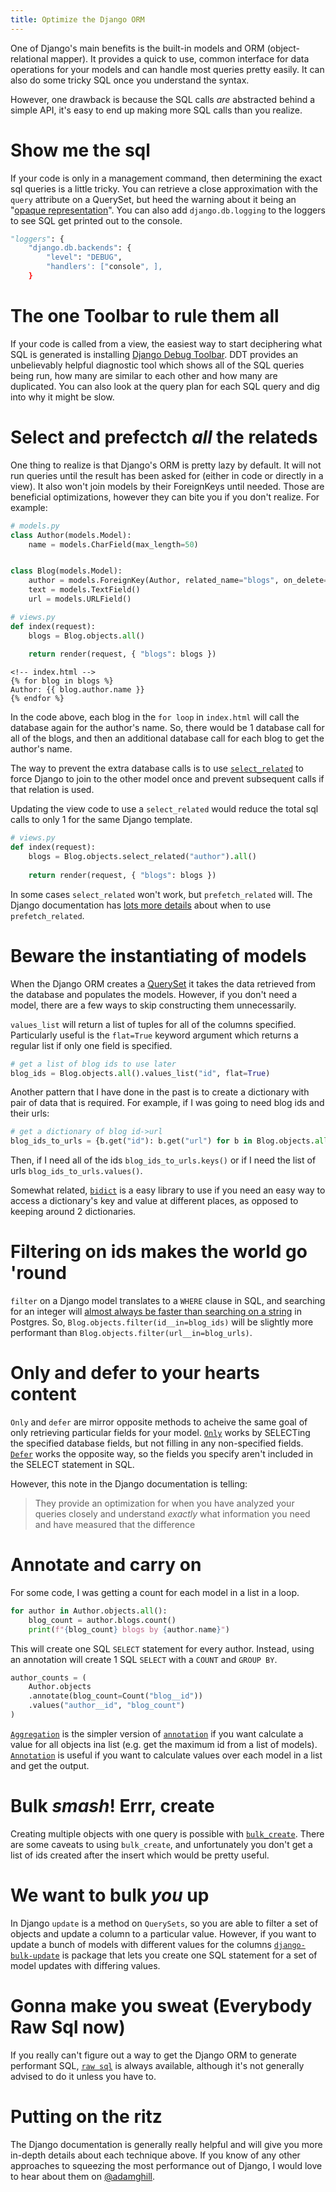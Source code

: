```yaml
---
title: Optimize the Django ORM
---
```


One of Django's main benefits is the built-in models and ORM (object-relational mapper). It provides a quick to use, common interface for data operations for your models and can handle most queries pretty easily. It can also do some tricky SQL once you understand the syntax.

However, one drawback is because the SQL calls _are_ abstracted behind a simple API, it's easy to end up making more SQL calls than you realize.

# Show me the sql

If your code is only in a management command, then determining the exact sql queries is a little tricky. You can retrieve a close approximation with the `query` attribute on a QuerySet, but heed the warning about it being an "[opaque representation](https://docs.djangoproject.com/en/2.1/ref/models/querysets/#django.db.models.query.QuerySet)". You can also add `django.db.logging` to the loggers to see SQL get printed out to the console.

```python
"loggers": {
    "django.db.backends": {
        "level": "DEBUG",
        "handlers': ["console", ],
    }
```

# The one Toolbar to rule them all

If your code is called from a view, the easiest way to start deciphering what SQL is generated is installing [Django Debug Toolbar](https://django-debug-toolbar.readthedocs.io/en/latest/). DDT provides an unbelievably helpful diagnostic tool which shows all of the SQL queries being run, how many are similar to each other and how many are duplicated. You can also look at the query plan for each SQL query and dig into why it might be slow.

# Select and prefectch _all_ the relateds

One thing to realize is that Django's ORM is pretty lazy by default. It will not run queries until the result has been asked for (either in code or directly in a view). It also won't join models by their ForeignKeys until needed. Those are beneficial optimizations, however they can bite you if you don't realize. For example:

```python
# models.py
class Author(models.Model):
	name = models.CharField(max_length=50)


class Blog(models.Model):
	author = models.ForeignKey(Author, related_name="blogs", on_delete=models.PROTECT)
	text = models.TextField()
    url = models.URLField()
```

```python
# views.py
def index(request):
	blogs = Blog.objects.all()
	
	return render(request, { "blogs": blogs })
```

```django
<!-- index.html -->
{% for blog in blogs %}
Author: {{ blog.author.name }}
{% endfor %}
```

In the code above, each blog in the `for loop` in `index.html` will call the database again for the author's name. So, there would be 1 database call for all of the blogs, and then an additional database call for each blog to get the author's name.

The way to prevent the extra database calls is to use [`select_related`](https://docs.djangoproject.com/en/2.1/ref/models/querysets/#select-related) to force Django to join to the other model once and prevent subsequent calls if that relation is used.

Updating the view code to use a `select_related` would reduce the total sql calls to only 1 for the same Django template.

```python
# views.py
def index(request):
	blogs = Blog.objects.select_related("author").all()
	
	return render(request, { "blogs": blogs })
```

In some cases `select_related` won't work, but `prefetch_related` will. The Django documentation has [lots more details](https://docs.djangoproject.com/en/2.1/ref/models/querysets/#prefetch-related) about when to use `prefetch_related`.

# Beware the instantiating of models

When the Django ORM creates a [QuerySet]() it takes the data retrieved from the database and populates the models. However, if you don't need a model, there are a few ways to skip constructing them unnecessarily.

`values_list` will return a list of tuples for all of the columns specified. Particularly useful is the `flat=True` keyword argument which returns a regular list if only one field is specified.

```python
# get a list of blog ids to use later
blog_ids = Blog.objects.all().values_list("id", flat=True)
```

Another pattern that I have done in the past is to create a dictionary with pair of data that is required. For example, if I was going to need blog ids and their urls:

```python
# get a dictionary of blog id->url
blog_ids_to_urls = {b.get("id"): b.get("url") for b in Blog.objects.all().values("id", "url")}
```

Then, if I need all of the ids `blog_ids_to_urls.keys()` or if I need the list of urls `blog_ids_to_urls.values()`.

Somewhat related, [`bidict`](https://bidict.readthedocs.io/en/master/) is a easy library to use if you need an easy way to access a dictionary's key and value at different places, as opposed to keeping around 2 dictionaries.

# Filtering on ids makes the world go 'round

`filter` on a Django model translates to a `WHERE` clause in SQL, and searching for an integer will [almost always be faster than searching on a string](https://stackoverflow.com/questions/2346920/sql-select-speed-int-vs-varchar) in Postgres. So, `Blog.objects.filter(id__in=blog_ids)` will be slightly more performant than `Blog.objects.filter(url__in=blog_urls)`.

# Only and defer to your hearts content

`Only` and `defer` are mirror opposite methods to acheive the same goal of only retrieving particular fields for your model. [`Only`](https://docs.djangoproject.com/en/2.1/ref/models/querysets/#django.db.models.query.QuerySet.only) works by SELECTing the specified database fields, but not filling in any non-specified fields. [`Defer`](https://docs.djangoproject.com/en/2.1/ref/models/querysets/#django.db.models.query.QuerySet.defer) works the opposite way, so the fields you specify aren't included in the SELECT statement in SQL.

However, this note in the Django documentation is telling:

>They provide an optimization for when you have analyzed your queries closely and understand *exactly* what information you need and have measured that the difference

# Annotate and carry on

For some code, I was getting a count for each model in a list in a loop.

```python
for author in Author.objects.all():
    blog_count = author.blogs.count()
    print(f"{blog_count} blogs by {author.name}")
```

This will create one SQL `SELECT` statement for every author. Instead, using an annotation will create 1 SQL `SELECT` with a `COUNT` and `GROUP BY`.

```python
author_counts = (
    Author.objects
    .annotate(blog_count=Count("blog__id"))
    .values("author__id", "blog_count")
)
```

[`Aggregation`](https://docs.djangoproject.com/en/2.1/topics/db/aggregation/) is the simpler version of [`annotation`](https://docs.djangoproject.com/en/2.1/ref/models/querysets/#django.db.models.query.QuerySet.annotate) if you want calculate a value for all objects ina list (e.g. get the maximum id from a list of models). [`Annotation`](https://docs.djangoproject.com/en/2.1/ref/models/querysets/#django.db.models.query.QuerySet.annotate) is useful if you want to calculate values over each model in a list and get the output.

# Bulk _smash_! Errr, create

Creating multiple objects with one query is possible with [`bulk_create`](https://docs.djangoproject.com/en/2.1/ref/models/querysets/#bulk-create). There are some caveats to using `bulk_create`, and unfortunately you don't get a list of ids created after the insert which would be pretty useful.

# We want to bulk _you_ up

In Django `update` is a method on `QuerySets`, so you are able to filter a set of objects and update a column to a particular value. However, if you want to update a bunch of models with different values for the columns [`django-bulk-update`](https://github.com/aykut/django-bulk-update) is package that lets you create one SQL statement for a set of model updates with differing values.

# Gonna make you sweat (Everybody Raw Sql now)

If you really can't figure out a way to get the Django ORM to generate performant SQL, [`raw sql`](https://docs.djangoproject.com/en/2.1/ref/models/expressions/#django.db.models.expressions.RawSQL) is always available, although it's not generally advised to do it unless you have to.

# Putting on the ritz

The Django documentation is generally really helpful and will give you more in-depth details about each technique above. If you know of any other approaches to squeezing the most performance out of Django, I would love to hear about them on [@adamghill](https://twitter.com/adamghill).